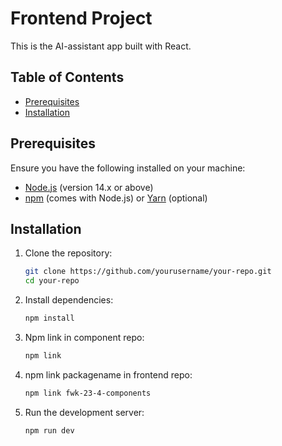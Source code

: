 # Frontend Project

This is the AI-assistant app built with React.

## Table of Contents
- [Prerequisites](#prerequisites)
- [Installation](#installation)

## Prerequisites

Ensure you have the following installed on your machine:
- [Node.js](https://nodejs.org/) (version 14.x or above)
- [npm](https://www.npmjs.com/) (comes with Node.js) or [Yarn](https://yarnpkg.com/) (optional)

## Installation

1. Clone the repository:

   ```bash
   git clone https://github.com/yourusername/your-repo.git
   cd your-repo 

2. Install dependencies:

   ```bash
   npm install
   ```

3. Npm link in component repo:

   ```bash
   npm link
   ```

2. npm link packagename in frontend repo:

   ```bash
   npm link fwk-23-4-components
   ```
   
5. Run the development server:

   ```bash
   npm run dev
   ```
